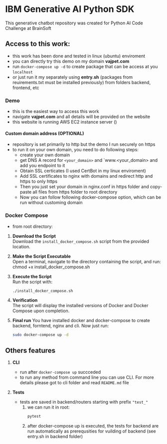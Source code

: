 # IBM Generative AI Python SDK
This generative chatbot repository was created for Python AI Code Challenge at BrainSoft
## Access to this work:
- this work has been done and tested in linux (ubuntu) enviroment
- you can directly try this demo on my domain **vajpet.com**
- run `docker-compose up -d` to create package that can be access at you `localhost`
- or just run it my separately using **entry.sh** (packages from reuirements.txt must be installed previously) from  folders backend, frontend, etc
### Demo
- this is the easiest way to access this work
- navigate **vajpet.com** and all details will be provided on the website
- this website is running AWS EC2 instance server ()
#### Custom domain address (OPTIONAL)
- repository  is set primarily to http but the demo I run securely on https
- to run it on your own domain, you need to do following steps:
   - create your own domain 
   - get DNS A record for `<your_domain>` and `www.<your_domain> and add you endpoint to it
   - Obtain SSL certicates (I used CertBot in my linux enviroment)
   - Add SSL certificates to nginx with domains and redirect http and https to only https
   - Then you just set your domain in nginx.conf in https folder and copy-paste all files from https folder to root directory
   - Now you can follow following docker-compose option, which can be run without customing domain  
### Docker Compose
- from root directory:

1. **Download the Script**  
   Download the `install_docker_compose.sh` script from the provided location.

2. **Make the Script Executable**  
   Open a terminal, navigate to the directory containing the script, and run:  
chmod +x install_docker_compose.sh

3. **Execute the Script**  
   Run the script with:  
   ```bash
   ./install_docker_compose.sh

4. **Verification**  
The script will display the installed versions of Docker and Docker Compose upon completion.

5. **Final run** 
   You have installed docker and docker-compose to create backend, forntend, nginx and cli.
   Now just run: 
   ```bash
   sudo docker-compose up -d

## Others features
1. **CLI**
   - run after `docker-compose up` succceded 
   - to run any method from command line you can use CLI. For more details please got to cli folder and read `README.md` file 

6. **Tests**
   - tests are saved in backend/routers starting with prefix `"test_"`
      1. we can run it in root:
         ```bash
         pytest
         
      2. after docker-compose up is executed, the tests for backend are run automatically as prerequsities for vuilding of backend (see entry.sh in backend folder) 